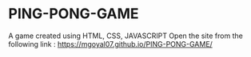 # PING-PONG-GAME
A game created using HTML, CSS, JAVASCRIPT
Open the site from the following link  : 
https://mgoyal07.github.io/PING-PONG-GAME/
